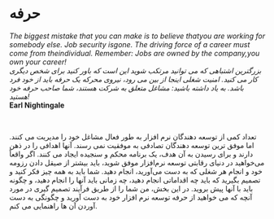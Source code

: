 <h1>حرفه</h1>

<i>The biggest mistake that you can make is to believe thatyou  are  working  for  somebody  else.  Job  security  isgone. The driving force of a career must come from theindividual. Remember: Jobs are owned by the company,you own your career!</i>
<br>
<i>بزرگترین اشتباهی که می توانید مرتکب شوید این است که باور کنید برای شخص دیگری کار می کنید. امنیت شغلی اینجا از بین می رود، نیروی محرکه یک حرفه باید از خود فرد باشد. به یاد داشته باشید: مشاغل متعلق به شرکت هستند، شما صاحب حرفه خود هستید!</i><br>
<b>Earl Nightingale</b>

<br>

<p>
تعداد کمی از توسعه دهندگان نرم افزار به طور فعال مشاغل خود را مدیریت می کنند. اما موفق ترین توسعه دهندگان تصادفی به موفقیت نمی رسند. آنها اهدافی را در ذهن دارند و برای رسیدن به آن هدف، یک برنامه محکم و سنجیده ایجاد می کنند. اگر واقعاً می‌خواهید در دنیای رقابتی توسعه نرم‌افزار موفق شوید، باید بیشتر از صیقل دادن رزومه خود و انجام هر شغلی که به دست می‌آورید، انجام دهید. شما باید به همه چیز فکر کنید و تصمیم بگیرید که باید چه اقداماتی انجام دهید، چه زمانی باید آنها را انجام دهید، و چگونه باید با آنها پیش بروید. در این بخش، من شما را از طریق فرآیند تصمیم گیری در مورد آنچه که می خواهید از حرفه توسعه نرم افزار خود به دست آورید و چگونگی به دست آوردن آن ها راهنمایی می کنم.</p>